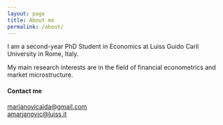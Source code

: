 ```yaml
---
layout: page
title: About me
permalink: /about/
---
```


I am a second-year PhD Student in Economics at Luiss Guido Carli University in Rome, Italy.

My main research interests are in the field of financial econometrics and market microstructure.

#### Contact me
[marjanovicajda@gmail.com](mailto:marjanovicajda@gmail.com)  
[amarjanovic@luiss.it](mailto:amarjanovic@luiss.it)
